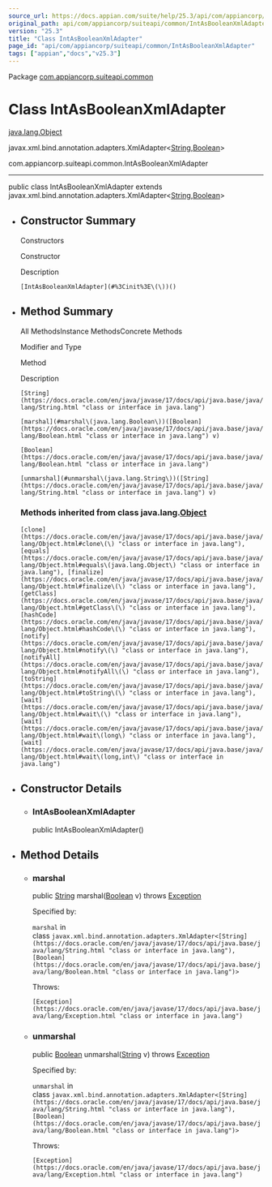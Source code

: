 ```yaml
---
source_url: https://docs.appian.com/suite/help/25.3/api/com/appiancorp/suiteapi/common/IntAsBooleanXmlAdapter.html
original_path: api/com/appiancorp/suiteapi/common/IntAsBooleanXmlAdapter.html
version: "25.3"
title: "Class IntAsBooleanXmlAdapter"
page_id: "api/com/appiancorp/suiteapi/common/IntAsBooleanXmlAdapter"
tags: ["appian","docs","v25.3"]
---
```



Package [com.appiancorp.suiteapi.common](package-summary.html)

# Class IntAsBooleanXmlAdapter

[java.lang.Object](https://docs.oracle.com/en/java/javase/17/docs/api/java.base/java/lang/Object.html "class or interface in java.lang")

javax.xml.bind.annotation.adapters.XmlAdapter<[String](https://docs.oracle.com/en/java/javase/17/docs/api/java.base/java/lang/String.html "class or interface in java.lang"),[Boolean](https://docs.oracle.com/en/java/javase/17/docs/api/java.base/java/lang/Boolean.html "class or interface in java.lang")\>

com.appiancorp.suiteapi.common.IntAsBooleanXmlAdapter

* * *

public class IntAsBooleanXmlAdapter extends javax.xml.bind.annotation.adapters.XmlAdapter<[String](https://docs.oracle.com/en/java/javase/17/docs/api/java.base/java/lang/String.html "class or interface in java.lang"),[Boolean](https://docs.oracle.com/en/java/javase/17/docs/api/java.base/java/lang/Boolean.html "class or interface in java.lang")\>

-   ## Constructor Summary

    Constructors

    Constructor

    Description

    `[IntAsBooleanXmlAdapter](#%3Cinit%3E\(\))()`

-   ## Method Summary

    All MethodsInstance MethodsConcrete Methods

    Modifier and Type

    Method

    Description

    `[String](https://docs.oracle.com/en/java/javase/17/docs/api/java.base/java/lang/String.html "class or interface in java.lang")`

    `[marshal](#marshal\(java.lang.Boolean\))([Boolean](https://docs.oracle.com/en/java/javase/17/docs/api/java.base/java/lang/Boolean.html "class or interface in java.lang") v)`

    `[Boolean](https://docs.oracle.com/en/java/javase/17/docs/api/java.base/java/lang/Boolean.html "class or interface in java.lang")`

    `[unmarshal](#unmarshal\(java.lang.String\))([String](https://docs.oracle.com/en/java/javase/17/docs/api/java.base/java/lang/String.html "class or interface in java.lang") v)`

    ### Methods inherited from class java.lang.[Object](https://docs.oracle.com/en/java/javase/17/docs/api/java.base/java/lang/Object.html "class or interface in java.lang")

    `[clone](https://docs.oracle.com/en/java/javase/17/docs/api/java.base/java/lang/Object.html#clone\(\) "class or interface in java.lang"), [equals](https://docs.oracle.com/en/java/javase/17/docs/api/java.base/java/lang/Object.html#equals\(java.lang.Object\) "class or interface in java.lang"), [finalize](https://docs.oracle.com/en/java/javase/17/docs/api/java.base/java/lang/Object.html#finalize\(\) "class or interface in java.lang"), [getClass](https://docs.oracle.com/en/java/javase/17/docs/api/java.base/java/lang/Object.html#getClass\(\) "class or interface in java.lang"), [hashCode](https://docs.oracle.com/en/java/javase/17/docs/api/java.base/java/lang/Object.html#hashCode\(\) "class or interface in java.lang"), [notify](https://docs.oracle.com/en/java/javase/17/docs/api/java.base/java/lang/Object.html#notify\(\) "class or interface in java.lang"), [notifyAll](https://docs.oracle.com/en/java/javase/17/docs/api/java.base/java/lang/Object.html#notifyAll\(\) "class or interface in java.lang"), [toString](https://docs.oracle.com/en/java/javase/17/docs/api/java.base/java/lang/Object.html#toString\(\) "class or interface in java.lang"), [wait](https://docs.oracle.com/en/java/javase/17/docs/api/java.base/java/lang/Object.html#wait\(\) "class or interface in java.lang"), [wait](https://docs.oracle.com/en/java/javase/17/docs/api/java.base/java/lang/Object.html#wait\(long\) "class or interface in java.lang"), [wait](https://docs.oracle.com/en/java/javase/17/docs/api/java.base/java/lang/Object.html#wait\(long,int\) "class or interface in java.lang")`

-   ## Constructor Details

    -   ### IntAsBooleanXmlAdapter

        public IntAsBooleanXmlAdapter()

-   ## Method Details

    -   ### marshal

        public [String](https://docs.oracle.com/en/java/javase/17/docs/api/java.base/java/lang/String.html "class or interface in java.lang") marshal([Boolean](https://docs.oracle.com/en/java/javase/17/docs/api/java.base/java/lang/Boolean.html "class or interface in java.lang") v) throws [Exception](https://docs.oracle.com/en/java/javase/17/docs/api/java.base/java/lang/Exception.html "class or interface in java.lang")

        Specified by:

        `marshal` in class `javax.xml.bind.annotation.adapters.XmlAdapter<[String](https://docs.oracle.com/en/java/javase/17/docs/api/java.base/java/lang/String.html "class or interface in java.lang"),[Boolean](https://docs.oracle.com/en/java/javase/17/docs/api/java.base/java/lang/Boolean.html "class or interface in java.lang")>`

        Throws:

        `[Exception](https://docs.oracle.com/en/java/javase/17/docs/api/java.base/java/lang/Exception.html "class or interface in java.lang")`

    -   ### unmarshal

        public [Boolean](https://docs.oracle.com/en/java/javase/17/docs/api/java.base/java/lang/Boolean.html "class or interface in java.lang") unmarshal([String](https://docs.oracle.com/en/java/javase/17/docs/api/java.base/java/lang/String.html "class or interface in java.lang") v) throws [Exception](https://docs.oracle.com/en/java/javase/17/docs/api/java.base/java/lang/Exception.html "class or interface in java.lang")

        Specified by:

        `unmarshal` in class `javax.xml.bind.annotation.adapters.XmlAdapter<[String](https://docs.oracle.com/en/java/javase/17/docs/api/java.base/java/lang/String.html "class or interface in java.lang"),[Boolean](https://docs.oracle.com/en/java/javase/17/docs/api/java.base/java/lang/Boolean.html "class or interface in java.lang")>`

        Throws:

        `[Exception](https://docs.oracle.com/en/java/javase/17/docs/api/java.base/java/lang/Exception.html "class or interface in java.lang")`